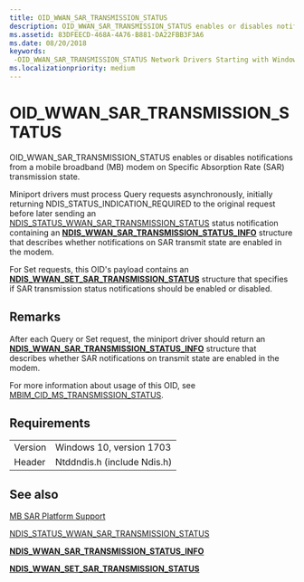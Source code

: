 ```yaml
---
title: OID_WWAN_SAR_TRANSMISSION_STATUS
description: OID_WWAN_SAR_TRANSMISSION_STATUS enables or disables notifications from a mobile broadband (MB) modem on Specific Absorption Rate (SAR) transmission state.
ms.assetid: 83DFEECD-468A-4A76-B881-DA22FBB3F3A6
ms.date: 08/20/2018
keywords: 
 -OID_WWAN_SAR_TRANSMISSION_STATUS Network Drivers Starting with Windows Vista
ms.localizationpriority: medium
---
```


# OID_WWAN_SAR_TRANSMISSION_STATUS

OID_WWAN_SAR_TRANSMISSION_STATUS enables or disables notifications from a mobile broadband (MB) modem on Specific Absorption Rate (SAR) transmission state.

Miniport drivers must process Query requests asynchronously, initially returning NDIS_STATUS_INDICATION_REQUIRED to the original request before later sending an [NDIS_STATUS_WWAN_SAR_TRANSMISSION_STATUS](ndis-status-wwan-sar-transmission-status.md) status notification containing an [**NDIS_WWAN_SAR_TRANSMISSION_STATUS_INFO**](https://docs.microsoft.com/windows-hardware/drivers/ddi/content/ndiswwan/ns-ndiswwan-_ndis_wwan_sar_transmission_status_info) structure that describes whether notifications on SAR transmit state are enabled in the modem.

For Set requests, this OID's payload contains an [**NDIS_WWAN_SET_SAR_TRANSMISSION_STATUS**](https://docs.microsoft.com/windows-hardware/drivers/ddi/content/ndiswwan/ns-ndiswwan-_ndis_wwan_set_sar_transmission_status) structure that specifies if SAR transmission status notifications should be enabled or disabled.

## Remarks

After each Query or Set request, the miniport driver should return an [**NDIS_WWAN_SAR_TRANSMISSION_STATUS_INFO**](https://docs.microsoft.com/windows-hardware/drivers/ddi/content/ndiswwan/ns-ndiswwan-_ndis_wwan_sar_transmission_status_info) structure that describes whether SAR notifications on transmit state are enabled in the modem.

For more information about usage of this OID, see [MBIM_CID_MS_TRANSMISSION_STATUS](https://docs.microsoft.com/windows-hardware/drivers/network/mb-sar-platform-support#mbimcidmstransmissionstatus).

## Requirements

|   |   |
| --- | --- |
| Version | Windows 10, version 1703 |
| Header | Ntddndis.h (include Ndis.h) |

## See also

[MB SAR Platform Support](https://docs.microsoft.com/windows-hardware/drivers/network/mb-sar-platform-support)

[NDIS_STATUS_WWAN_SAR_TRANSMISSION_STATUS](ndis-status-wwan-sar-transmission-status.md)

[**NDIS_WWAN_SAR_TRANSMISSION_STATUS_INFO**](https://docs.microsoft.com/windows-hardware/drivers/ddi/content/ndiswwan/ns-ndiswwan-_ndis_wwan_sar_transmission_status_info)

[**NDIS_WWAN_SET_SAR_TRANSMISSION_STATUS**](https://docs.microsoft.com/windows-hardware/drivers/ddi/content/ndiswwan/ns-ndiswwan-_ndis_wwan_set_sar_transmission_status)
